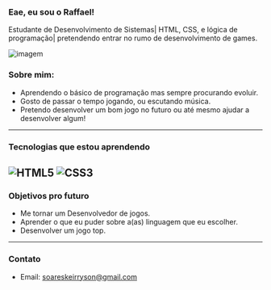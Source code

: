 ### Eae, eu sou o Raffael!

Estudante de Desenvolvimento de Sistemas| HTML, CSS, e lógica de programação| pretendendo entrar no rumo de desenvolvimento de games.

![imagem](https://www.google.com/url?sa=i&url=https%3A%2F%2Fmx.pinterest.com%2Fpin%2F408842472436776013%2F&psig=AOvVaw2Ux1xzgg2Y11d8xFGc41Z2&ust=1746020026715000&source=images&cd=vfe&opi=89978449&ved=0CBMQjRxqFwoTCLi-mc2t_YwDFQAAAAAdAAAAABAZ)

### Sobre mim:
- Aprendendo o básico de programação mas sempre procurando evoluir.
- Gosto de passar o tempo jogando, ou escutando música.
- Pretendo desenvolver um bom jogo no futuro ou até mesmo ajudar a desenvolver algum!
---
  ### Tecnologias que estou aprendendo
  
  ![HTML5](https://img.shields.io/badge/-HTML5-E34F26?style=flat-square&logo=html5&logoColor=white)
  ![CSS3](https://img.shields.io/badge/-CSS3-1572B6?style=flat-square&logo=css3&logoColor=white)
---
### Objetivos pro futuro
- Me tornar um Desenvolvedor de jogos.
- Aprender o que eu puder sobre a(as) linguagem que eu escolher.
- Desenvolver um jogo top.
---
### Contato
- Email: soareskeirryson@gmail.com
